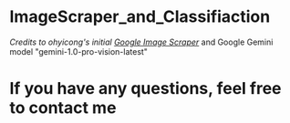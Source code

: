 # ImageScraper_and_Classifiaction
*Credits to ohyicong's initial [Google Image Scraper](https://github.com/ohyicong/Google-Image-Scraper.git)*
and Google Gemini model "gemini-1.0-pro-vision-latest"
# If you have any questions, feel free to contact me